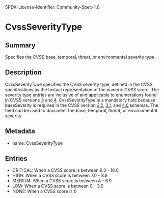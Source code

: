 SPDX-License-Identifier: Community-Spec-1.0

# CvssSeverityType

## Summary

Specifies the CVSS base, temporal, threat, or environmental severity type.

## Description

CvssSeverityType specifies the CVSS severity type, defined in the CVSS specifications as the textual representation of the numeric CVSS score. The severity type entries are inclusive of and applicable to enumerations found in CVSS versions [3](https://www.first.org/cvss/v3.0/specification-document#Qualitative-Severity-Rating-Scale) and [4](https://www.first.org/cvss/v4.0/specification-document#Qualitative-Severity-Rating-Scale). CvssSeverityType is a mandatory field because baseSeverity is required in the CVSS version [3.0](https://www.first.org/cvss/cvss-v3.0.json), [3.1](https://www.first.org/cvss/cvss-v3.1.json), and [4.0](https://www.first.org/cvss/cvss-v4.0.json) schemas. The field can be used to document the base, temporal, threat, or environmental severity. 

## Metadata

- name: CvssSeverityType

## Entries

- CRITICAL: When a CVSS score is between 9.0 - 10.0
- HIGH: When a CVSS score is between 7.0 - 8.9
- MEDIUM: When a CVSS score is between 4 - 6.9
- LOW: When a CVSS score is between 0 - 3.9
- NONE: When a CVSS score is 0